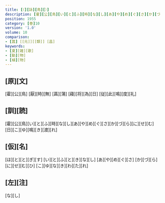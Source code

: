 ```yaml
---
title: [（][詠][鳥][）]
description: [霍][公][鳥][い][と][ふ][時][な][し][あ][や][め][ぐ][さ][か][づ][ら][に][せ][む][日][こ][ゆ][鳴][き][渡][れ]
position: 1955
category: [巻]10
version: '1.0'
volume: 10
comparison:
- [菖] [[元]][[類]] [昌]
keywords:
- [夏][雑][歌]
- [動][物]
- [植][物]
---
```


## [原][文]

[霍][公][鳥] [厭][時][無] [菖][蒲] [蘰][将][為][日] [従][此][鳴][度][礼]

## [訓][読]

[霍][公][鳥][い][と][ふ][時][な][し][あ][や][め][ぐ][さ][か][づ][ら][に][せ][む][日][こ][ゆ][鳴][き][渡][れ]

## [仮][名]

[ほ][と][と][ぎ][す] [い][と][ふ][と][き][な][し] [あ][や][め][ぐ][さ] [か][づ][ら][に][せ][む][ひ] [こ][ゆ][な][き][わ][た][れ]

## [左][注]

[な][し]
